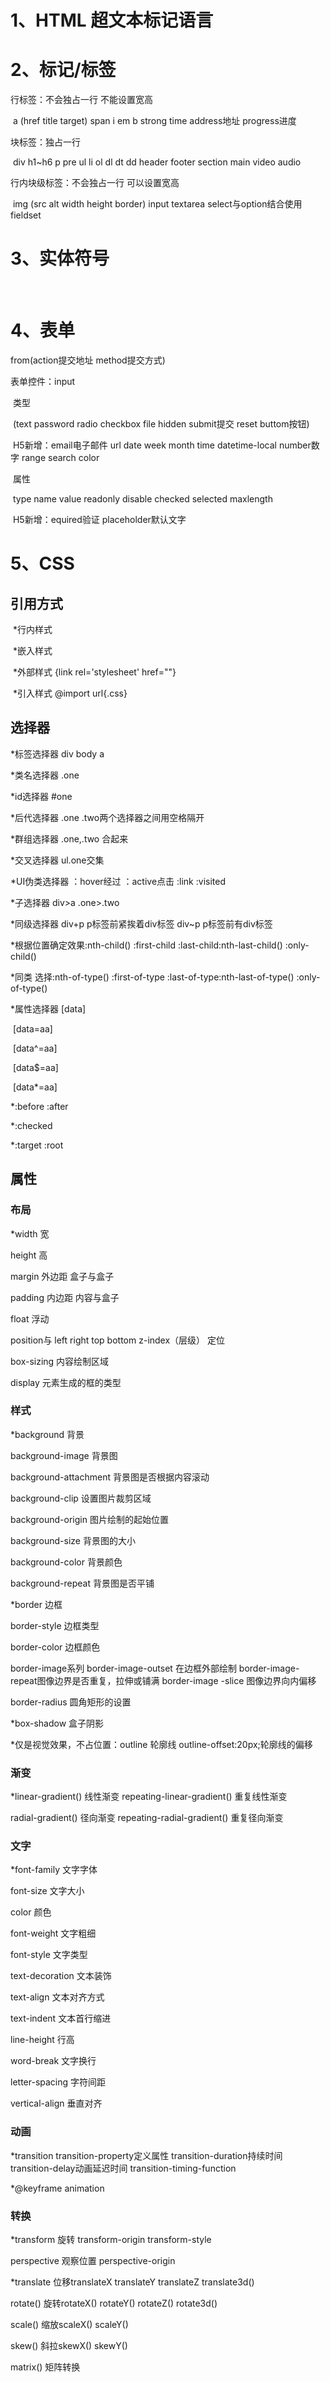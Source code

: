 # 1、HTML 超文本标记语言

# 2、标记/标签

行标签：不会独占一行  不能设置宽高

​               a  (href  title  target)     span     i       em      b      strong   time    address地址    progress进度

块标签：独占一行

​                div     h1~h6   p    pre      ul  li  ol   dl   dt    dd        header   footer     section     main     video      audio

行内块级标签：不会独占一行  可以设置宽高

​                 img (src alt width height border)       input   textarea      select与option结合使用   fieldset

# 3、实体符号

&nbsp;

# 4、表单

from(action提交地址 method提交方式)

表单控件：input

​                    类型

​                    (text  password  radio  checkbox   file   hidden submit提交 reset  buttom按钮)

​                     H5新增：email电子邮件   url   date  week  month  time  datetime-local  number数字  range search color

​                   属性 

​                    type  name  value readonly   disable  checked  selected  maxlength

​                      H5新增：equired验证   placeholder默认文字

# 5、CSS

##  引用方式

​     *行内样式 

​     *嵌入样式<style>.one{weidth:100px;}</style>

​     *外部样式 {link rel='stylesheet' href=""}

​     *引入样式 @import url{.css}

## 选择器

  *标签选择器  div body a

  *类名选择器 .one

  *id选择器 #one

  *后代选择器 .one .two两个选择器之间用空格隔开

  *群组选择器 .one,.two 合起来

  *交叉选择器 ul.one交集

  *UI伪类选择器 ：hover经过  ：active点击  :link  :visited

  *子选择器 div>a  .one>.two

  *同级选择器 div+p p标签前紧挨着div标签  div~p p标签前有div标签

  *根据位置确定效果:nth-child()  :first-child :last-child:nth-last-child() :only-child()

   *同类 选择:nth-of-type()  :first-of-type :last-of-type:nth-last-of-type() :only-of-type()

  *属性选择器  [data]

​                          [data=aa]

​                          [data^=aa]

​                           [data$=aa]

​                            [data*=aa]

  *:before       :after

  *:checked

 *:target  :root

##  属性

### 布局

*width    宽

 height   高

 margin  外边距 盒子与盒子

 padding  内边距  内容与盒子

float  浮动

position与 left right top bottom z-index（层级）  定位

box-sizing 内容绘制区域

display  元素生成的框的类型

### 样式

*background  背景

background-image  背景图

background-attachment 背景图是否根据内容滚动 

background-clip 设置图片裁剪区域

background-origin 图片绘制的起始位置

background-size  背景图的大小 

background-color  背景颜色

background-repeat 背景图是否平铺

*border  边框

border-style 边框类型

border-color  边框颜色

border-image系列 border-image-outset 在边框外部绘制  border-image-repeat图像边界是否重复，拉伸或铺满  border-image -slice  图像边界向内偏移

border-radius  圆角矩形的设置

*box-shadow  盒子阴影

*仅是视觉效果，不占位置：outline  轮廓线   outline-offset:20px;轮廓线的偏移

### 渐变

*linear-gradient()  线性渐变  repeating-linear-gradient()  重复线性渐变

 radial-gradient()  径向渐变  repeating-radial-gradient()  重复径向渐变

### 文字

*font-family 文字字体  

font-size 文字大小

color 颜色

font-weight 文字粗细

font-style 文字类型

text-decoration 文本装饰

text-align 文本对齐方式

text-indent 文本首行缩进

line-height  行高

word-break 文字换行

letter-spacing  字符间距

vertical-align   垂直对齐

### 动画

*transition transition-property定义属性 transition-duration持续时间 transition-delay动画延迟时间 transition-timing-function

*@keyframe      animation

### 转换

*transform  旋转  transform-origin   transform-style 

perspective  观察位置  perspective-origin

*translate 位移translateX translateY translateZ  translate3d()

 rotate()  旋转rotateX() rotateY() rotateZ()  rotate3d()

 scale()  缩放scaleX() scaleY()

 skew()   斜拉skewX()   skewY() 

 matrix()  矩阵转换






























